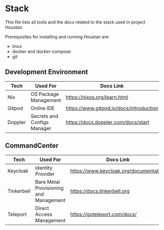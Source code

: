 # Stack

This file lists all tools and the docs related to the stack used in project Houstan.

Prerequisites for installing and running Houstan are:
   - linux
   - docker and docker-compose
   - git

## Development Environment

| Tech | Used For | Docs Link |
| --- | --- | --- |
| Nix | OS Package Management | https://nixos.org/learn.html |
| Gitpod| Online IDE | https://www.gitpod.io/docs/introduction |
| Doppler | Secrets and Configs Manager | https://docs.doppler.com/docs/start |

## CommandCenter

| Tech | Used For | Docs Link |
| --- | --- | --- |
| Keycloak | Identity Provider | https://www.keycloak.org/documentation |
| Tinkerbell | Bare Metal Provisioning and Management | https://docs.tinkerbell.org |
| Teleport | Direct Access Management | https://goteleport.com/docs/ |
